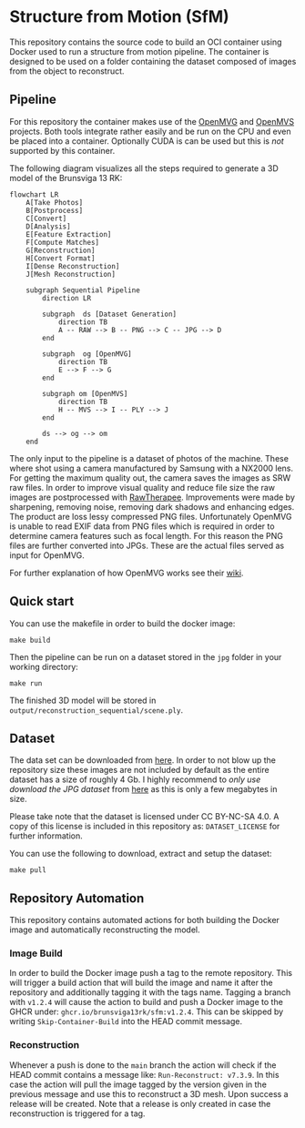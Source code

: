 # Structure from Motion (SfM)

This repository contains the source code to build an OCI container using Docker
used to run a structure from motion pipeline.
The container is designed to be used on a folder containing the dataset composed
of images from the object to reconstruct.

## Pipeline

For this repository the container makes use of the
[OpenMVG](https://github.com/openMVG/openMVG) and
[OpenMVS](https://github.com/cdcseacave/openMVS) projects. Both tools integrate
rather easily and be run on the CPU and even be placed into a container.
Optionally CUDA is can be used but this is *not* supported by this container.

The following diagram visualizes all the steps required to generate a 3D model
of the Brunsviga 13 RK:

```mermaid
flowchart LR
    A[Take Photos]
    B[Postprocess]
    C[Convert]
    D[Analysis]
    E[Feature Extraction]
    F[Compute Matches]
    G[Reconstruction]
    H[Convert Format]
    I[Dense Reconstruction]
    J[Mesh Reconstruction]

    subgraph Sequential Pipeline
        direction LR

        subgraph  ds [Dataset Generation]
            direction TB
            A -- RAW --> B -- PNG --> C -- JPG --> D
        end

        subgraph  og [OpenMVG]
            direction TB
            E --> F --> G
        end

        subgraph om [OpenMVS]
            direction TB
            H -- MVS --> I -- PLY --> J
        end

        ds --> og --> om
    end
```

The only input to the pipeline is a dataset of photos of the machine. These
where shot using a camera manufactured by Samsung with a NX2000 lens.
For getting the maximum quality out, the camera saves the images as SRW raw
files. In order to improve visual quality and reduce file size the raw images
are postprocessed with [RawTherapee](https://github.com/Beep6581/RawTherapee).
Improvements were made by sharpening, removing noise, removing dark shadows and
enhancing edges. The product are loss lessy compressed PNG files.
Unfortunately OpenMVG is unable to read EXIF data from PNG files which is
required in order to determine camera features such as focal length.
For this reason the PNG files are further converted into JPGs.
These are the actual files served as input for OpenMVG.

For further explanation of how OpenMVG works see their
[wiki](https://github.com/openMVG/openMVG/wiki/OpenMVG-on-your-image-dataset).

## Quick start

You can use the makefile in order to build the docker image:
```
make build
```

Then the pipeline can be run on a dataset stored in the `jpg` folder in your
working directory:
```
make run
```

The finished 3D model will be stored in
`output/reconstruction_sequential/scene.ply`.

## Dataset

The data set can be downloaded from
[here](https://cloud.montehaselino.de/s/bfGSCZ58R8JBN5a).
In order to not blow up the repository size these images are not included by
default as the entire dataset has a size of roughly 4 Gb.
I highly recommend to *only use download the JPG dataset* from
[here](https://cloud.montehaselino.de/s/WFXnTMigBmaLWzg) as this is only a few
megabytes in size.

Please take note that the dataset is licensed under CC BY-NC-SA 4.0.
A copy of this license is included in this repository as:
`DATASET_LICENSE` for further information.

You can use the following to download, extract and setup the dataset:
```
make pull
```

## Repository Automation

This repository contains automated actions for both building the Docker image
and automatically reconstructing the model.

### Image Build

In order to build the Docker image push a tag to the remote repository. This
will trigger a build action that will build the image and name it after the
repository and additionally tagging it with the tags name. Tagging a branch
with `v1.2.4` will cause the action to build and push a Docker image to the
GHCR under: `ghcr.io/brunsviga13rk/sfm:v1.2.4`. This can be skipped by writing
`Skip-Container-Build` into the HEAD commit message.

### Reconstruction

Whenever a push is done to the `main` branch the action will check if the HEAD
commit contains a message like: `Run-Reconstruct: v7.3.9`. In this case
the action will pull the image tagged by the version given in the previous
message and use this to reconstruct a 3D mesh. Upon success a release will be
created. Note that a release is only created in case the reconstruction is
triggered for a tag.
